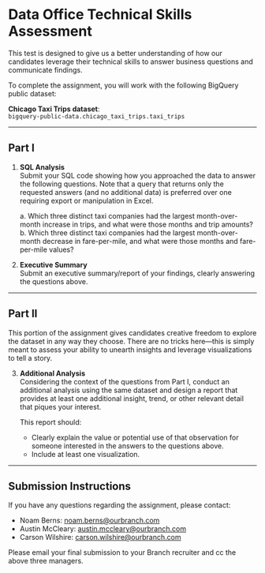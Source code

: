 # Data Office Technical Skills Assessment

This test is designed to give us a better understanding of how our candidates leverage their technical skills to answer business questions and communicate findings.

To complete the assignment, you will work with the following BigQuery public dataset:

**Chicago Taxi Trips dataset**:  
`bigquery-public-data.chicago_taxi_trips.taxi_trips`

---

## Part I

1. **SQL Analysis**  
    Submit your SQL code showing how you approached the data to answer the following questions. Note that a query that returns only the requested answers (and no additional data) is preferred over one requiring export or manipulation in Excel.  
    
    a. Which three distinct taxi companies had the largest month-over-month increase in trips, and what were those months and trip amounts?  
    b. Which three distinct taxi companies had the largest month-over-month decrease in fare-per-mile, and what were those months and fare-per-mile values?  

2. **Executive Summary**  
    Submit an executive summary/report of your findings, clearly answering the questions above.

---

## Part II

This portion of the assignment gives candidates creative freedom to explore the dataset in any way they choose. There are no tricks here—this is simply meant to assess your ability to unearth insights and leverage visualizations to tell a story.

3. **Additional Analysis**  
    Considering the context of the questions from Part I, conduct an additional analysis using the same dataset and design a report that provides at least one additional insight, trend, or other relevant detail that piques your interest.  

    This report should:  
    - Clearly explain the value or potential use of that observation for someone interested in the answers to the questions above.  
    - Include at least one visualization.

---

## Submission Instructions

If you have any questions regarding the assignment, please contact:  
- Noam Berns: [noam.berns@ourbranch.com](mailto:noam.berns@ourbranch.com)  
- Austin McCleary: [austin.mccleary@ourbranch.com](mailto:austin.mccleary@ourbranch.com)  
- Carson Wilshire: [carson.wilshire@ourbranch.com](mailto:carson.wilshire@ourbranch.com)  

Please email your final submission to your Branch recruiter and cc the above three managers.